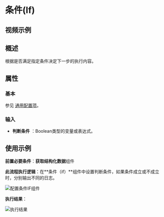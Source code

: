 # 条件(If)

## 视频示例

## 概述

根据是否满足指定条件决定下一步的执行内容。

## 属性

### 基本

参见 [通用配置项](../../Appendix/CommonConfigurationItems.md)。

### 输入

- **判断条件** ：Boolean类型的变量或表达式。

## 使用示例

**前置必要条件**：**获取结构化数据**组件

**此流程执行逻辑**：在**条件（if）**组件中设置判断条件，如果条件成立或不成立时，分别输出不同的日志。

![配置条件IF组件](https://docimages.blob.core.chinacloudapi.cn/images/Activities/if-3.png)

**执行结果**：

![执行结果](https://docimages.blob.core.chinacloudapi.cn/images/Activities/if-4.png)
